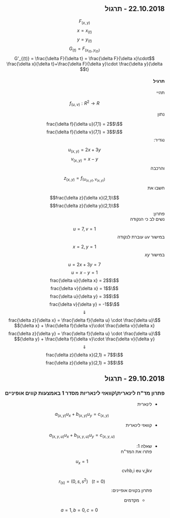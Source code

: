 <style>
    html {
        direction: rtl;
    }
    eqn, table, .katex {
        direction: ltr;
    }
</style>
## 22.10.2018 - תרגול
$$F_{(x,y)}$$
$$x = x_{(t)}$$
$$y = y_{(t)}$$
$$G_{(t)} = F_{(x_{(t)}, y_{(t)})}$$
$$G'_{(t)} = \frac{\delta F}{\delta t} = \frac{\delta F}{\delta x}\cdot \frac{\delta x}{\delta t}+\frac{\delta F}{\delta y}\cdot \frac{\delta y}{\delta t}$$
#### תרגיל
תהיי 

$$f_{(u,v)}:R^2\rightarrow R$$

נתון

$$\frac{\delta f}{\delta u}(7,1) = 2$$
$$\frac{\delta f}{\delta v}(7,1) = 3$$
נגדיר:

$$u_{(x,y)} = 2x+3y$$
$$v_{(x,y)} = x-y$$
והרכבה

$$z_{(x,y)} = f_{(u_{(x,y)}, v_{(x,y)})}$$
חשבו את 

$$\frac{\delta z}{\delta x}(2,1)$$
$$\frac{\delta z}{\delta y}(2,1)$$
פתרון:  
נשים לב כי הנקודה 

$$u=7,v=1$$
במישור $uv$ עוברת לנקודה 

$$x=2,y=1$$ במישור $xy$

$$u=2x+3y=7$$
$$u=x-y=1$$
$$\frac{\delta u}{\delta x} = 2$$
$$\frac{\delta v}{\delta x} = 1$$
$$\frac{\delta u}{\delta y} = 3$$
$$\frac{\delta v}{\delta y} = -1$$
$$\Downarrow$$
$$\frac{\delta z}{\delta x} = \frac{\delta f}{\delta u} \cdot \frac{\delta u}{\delta x} + \frac{\delta f}{\delta v}\cdot \frac{\delta v}{\delta x}$$
$$\frac{\delta z}{\delta y} = \frac{\delta f}{\delta u} \cdot \frac{\delta u}{\delta y} + \frac{\delta f}{\delta v}\cdot \frac{\delta v}{\delta y}$$
$$\Downarrow$$
$$\frac{\delta z}{\delta x}(2,1) = 7$$
$$\frac{\delta z}{\delta y}(2,1) = 3$$

## 29.10.2018 - תרגול
### פתרון מד"ח לינארית\קוואזי לינאריות מסדר 1 באמצעות קווים אופיניים
* לינארית

    $$a_{(x,y)}u_x + b_{(x,y)}u_y = c_{(x,y)}$$
* קוואזי לינארית

    $$a_{(x,y,u)}u_x + b_{(x,y,u)}u_y = c_{(x,y,u)}$$
* שאלה 1:  
    פתרו את המד"ח 

    $$u_x=1$$
    cvhb,i eu v,jkv
    
    $$(t=0) \ \ \ r_{(s)} = (0, s, s^2)$$
    פתרון בקווים אופיינים:  
    * מקדמים
    
        $$a=1,b=0,c=0$$
